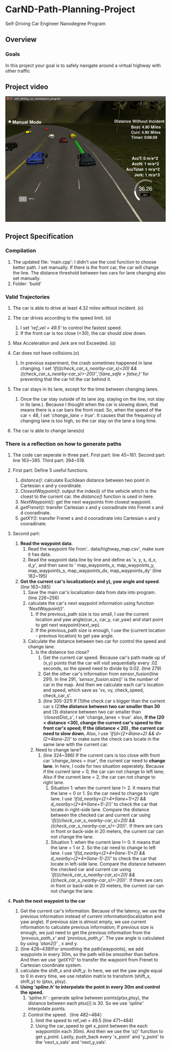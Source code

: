 # CarND-Path-Planning-Project
Self-Driving Car Engineer Nanodegree Program
   
## Overview
### Goals
In this project your goal is to safely navigate around a virtual highway with other traffic

## Project video
![](img/pic1.png)

## Project Specification
### Compilation
1. The updated file: 'main.cpp': I didn't use the cost function to choose better path. I set manually. If there is the front car, the car will change the line. The distance threshold between two cars for lane changing also set manually. 
2. Folder: 'build'

### Valid Trajectories
1. The car is able to drive at least 4.32 miles without incident. (o)

2. The car drives according to the speed limit. (o)
   1. I set _'ref_vel = 49.5'_ to control the fastest speed. 
   2. If the front car is too close (<30), the car should slow down.
   
3. Max Acceleration and Jerk are not Exceeded. (o)

4. Car does not have collisions.(o)
   1. In previous experiment, the crash sometimes happened in lane changing. I set  _'if(((check_car_s_nearby-car_s)<20) && ((check_car_s_nearby-car_s)>-20))'_,_'{lane_safe = false;}'_ for preventing that the car hit the car behind it.  
   
5. The car stays in its lane, except for the time between changing lanes.
   1. Once the car stay outside of its lane (eg. staying on the line, not stay in its lane.). Because I thought when the car is  slowing down, that means there is a car bars the front road. So, when the speed of the car < 48, I set _'change_lane = true'_. It causes that the frequency of changing lane is too high, so the car stay on the lane a long time.    
   
6. The car is able to change lanes(o)

### There is a reflection on how to generate paths
1. The code can seperate in three part. First part: line 45~161. Second part: line 163~385. Third part: 394~518.

2. First part: Define 5 useful functions.
   1. _distance()_: calculate Euclidean distance between two point in Cartesian x and y coordinate.
   2. _ClosestWaypoint()_: output the index(i) of the vehicle which is the cloest to the current car. the _distance()_ function is used in here. 
   3. _NextWaypoint()_: get the next waypoints frim closest waypoint.
   4. _getFrenet()_: transfer Cartesian x and y cooradinate into Frenet s and d cooradinate.
   5. _getXY()_: transfer Frenet s and d cooradinate into Cartesian x and y cooradinate.
   
3. Second part: 
   1. __Read the waypoint data__. 
      1. Read the waypoint file from'.. data/highway_map.csv', make sure it has data. 
      2. Read the waypoint data line by line and define as 'x, y, s, d_x, d_y', and then save to ' map_waypoints_x, map_waypoints_y, map_waypoints_s, map_waypoints_dx, map_waypoints_dy' (line 182~195)
   2. __Get the current car's localization(x and y), yaw angle and speed__.(line 163~385)
      1. Save the main car's localization data from data into program. (line 226~256)
      2. calculate the car's next waypoint information using function _'NextWaypoint()'_.
         1. If the previous_path size is too small, I use the current location and yaw angle(car_x, car_y, car_yaw) and start point to get next waypoint(next_wp).
         2. If the previous_path size is enough, I use the (current location - previous location) to get yaw angle.
      3. Calculate the distance between two car for control the speed and change lane.
         1. Is the distance too close?
            1. Get the current car speed. Because car's path made up of (x,y) points that the car will visit sequentially every .02 seconds, so the speed need to divide by 0.02. (line 279)
            2. Get the other car's information from sensor_fusion(line 291). In line 291, _‘sensor_fusion.size()’_ is the number of car in the map. And then we calculate each car's location and speed, which save as 'vx, vy, check_speed, check_car_s'.
            3. (line 305-321) If (1)the check car s bigger than the current car s (2)__the distance between two car smaller than 30__ and (3) distance between two car smaller than _'closestDist_s'_, I set 'change_lanes = true'. also, __If the (20 < distance <30), change the current car's speed to the front car's speed; If the (distance < 20) , the current car need to slow down.__ Also, I use _'if(d<(2+4*lane+2) && d>(2+4*lane-2))'_ to make sure the check cars locate in the same lane with the current car.
         2. Need to change lane?
            1. (line 324~386) If the current cars is too close with front car _'change_lanes = true'_, the current car need to __change lane__. In here, I code for two situation seperately. Because if the current lane = 0, the car can not change to left lane; Also if the current lane = 2, the car can not change to right lane.
               1. Situation 1: when the current lane != 2. It means that the lane = 0 or 1. So the car need to change to right lane. I use _'if(d_nearby<(2+4*(lane+1)+2) && d_nearby>(2+4*(lane+1)-2))'_ to check the car that locate in right-side lane. Compare the distance between the checked car and current car using _'if(((check_car_s_nearby-car_s)<20) && ((check_car_s_nearby-car_s)>-20))'_. If there are cars in front or back-side in 20 meters, the current car can not change the lane. 
               2. Situation 1: when the current lane != 0. It means that the lane = 1 or 2. So the car need to change to left lane. I use _'if(d_nearby<(2+4*(lane-1)+2) && d_nearby>(2+4*(lane-1)-2))'_ to check the car that locate in left-side lane. Compare the distance between the checked car and current car using _'if(((check_car_s_nearby-car_s)<20) && ((check_car_s_nearby-car_s)>-20))'_. If there are cars in front or back-side in 20 meters, the current car can not change the lane. 
            
3. __Push the next waypoint to the car__
   1. Get the current car's information. Because of the latency, we use the previous information instead of current information(localizaiton and yaw angle). If previous size is almost empty, we use current information to calculate previous information; If previous size is enough, we just need to get the previous information from the _'prevous_path_x'_ and _'previous_path_y'_. The yaw angle is calculated by using _'atan2()'_ , x and y.
   2. (line 428~439)For smoothing the path(waypoints), we add waypoints in every 30m, so the path will be smoother than before. And then we use _'getXY()'_ to transfer the waypoint from Frenet to Cartesian coordinate system.
   3. calculate the shift_x and shift_y. In here, we set the yaw angle equal to 0 in every time, we use rotation matrix to transform (shift_x, shift_y) to (ptsx, ptsy).
   4. __Using _'spline.h'_ to interpolate the point in every 30m and control the speed.__
      1. _'spline.h'_ : generate spline between points(ptsx,ptsy), the distance between each ptsx[i] is 30. So we use _'spline'_ interpolate points.
      5. Control the speed.（line 482~484）
         1. limit the speed to ref_vel = 49.5 (line 471~484)
         2. Using the car_speed to get x_point between the each waypoint(in each 30m). And then we use the _'s()'_ function to get y_point. Lastly, push_back every 'x_point' and 'y_point' to the 'next_x_vals' and 'next_y_vals'.

